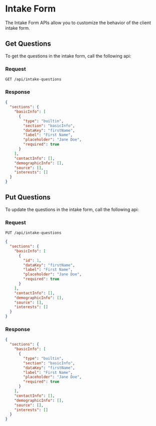 # Intake Form

The Intake Form APIs allow you to customize the behavior of the client intake form.

## Get Questions

To get the questions in the intake form, call the following api:

### Request

```
GET /api/intake-questions
```

### Response

```json
{
  "sections": {
    "basicInfo": [
      {
        "type": "builtin",
        "section": "basicInfo",
        "dataKey": "firstName",
        "label": "First Name",
        "placeholder": "Jane Doe",
        "required": true
      }
    ],
    "contactInfo": [],
    "demographicInfo": [],
    "source": [],
    "interests": []
  }
}
```

## Put Questions

To update the questions in the intake form, call the following api:

### Request

```
PUT /api/intake-questions
```

```json
{
  "sections": {
    "basicInfo": [
      {
        "id": 1,
        "dataKey": "firstName",
        "label": "First Name",
        "placeholder": "Jane Doe",
        "required": true
      }
    ],
    "contactInfo": [],
    "demographicInfo": [],
    "source": [],
    "interests": []
  }
}
```

### Response

```json
{
  "sections": {
    "basicInfo": [
      {
        "type": "builtin",
        "section": "basicInfo",
        "dataKey": "firstName",
        "label": "First Name",
        "placeholder": "Jane Doe",
        "required": true
      }
    ],
    "contactInfo": [],
    "demographicInfo": [],
    "source": [],
    "interests": []
  }
}
```
